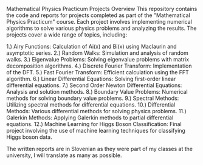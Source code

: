 Mathematical Physics Practicum Projects
Overview
This repository contains the code and reports for projects completed as part of the "Mathematical Physics Practicum" course. Each project involves implementing numerical algorithms to solve various physics problems and analyzing the results. The projects cover a wide range of topics, including:

  1.) Airy Functions: Calculation of Ai(x) and Bi(x) using Maclaurin and asymptotic series.
  2.) Random Walks: Simulation and analysis of random walks.
  3.) Eigenvalue Problems: Solving eigenvalue problems with matrix decomposition algorithms.
  4.) Discrete Fourier Transform: Implementation of the DFT.
  5.) Fast Fourier Transform: Efficient calculation using the FFT algorithm.
  6.) Linear Differential Equations: Solving first-order linear differential equations.
  7.) Second Order Newton Differential Equations: Analysis and solution methods.
  8.) Boundary Value Problems: Numerical methods for solving boundary value problems.
  9.) Spectral Methods: Utilizing spectral methods for differential equations.
  10.) Differential Methods: Various differential methods for solving physics problems.
  11.) Galerkin Methods: Applying Galerkin methods to partial differential equations.
  12.) Machine Learning for Higgs Boson Classification: Final project involving the use of machine learning techniques for classifying Higgs boson data.

The written reports are in Slovenian as they were part of my classes at the university, I will translate as many as possible.
